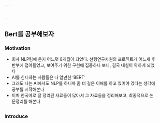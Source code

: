 ```yaml
---


---
```


<h2 id="bert를-공부해보자">Bert를 공부해보자</h2>
<h3 id="motivation">Motivation</h3>
<ul>
<li>회사 NLP팀에 온지 어느덧 6개월이 되었다.  선행연구차원의 프로젝트가 어느새 후반부에 접어들었고, 보여주기 위한 구현에 집중하다 보니, 결국 내실이 약하게 되었다</li>
<li>AI를 한다하는 사람들은 다 알만한 ‘BERT’</li>
<li>그래도 나는 AI에서도 NLP를 하니까 좀 더 깊은 이해를 하고 있어야 겠다는 생각에 공부를 시작해본다</li>
<li>이미 한국어로 잘 정리된 자료들이 많아서 그 자료들을 정리해보고, 최종적으로 논문정리를 해본다</li>
</ul>
<h2 id="section"></h2>
<h3 id="introduce">Introduce</h3>

